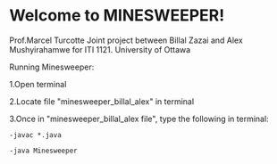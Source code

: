 # Welcome to MINESWEEPER!

Prof.Marcel Turcotte
Joint project between Billal Zazai and Alex Mushyirahamwe for ITI 1121.
University of Ottawa

Running Minesweeper:

1.Open terminal 

2.Locate file "minesweeper_billal_alex" in terminal 

3.Once in "minesweeper_billal_alex file", type the following in terminal:
	
	-javac *.java
	
	-java Minesweeper

